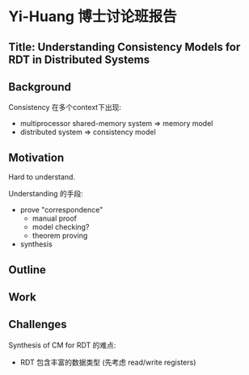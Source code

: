 ﻿# Yi-Huang 博士讨论班报告

## Title: Understanding Consistency Models for RDT in Distributed Systems

## Background
Consistency 在多个context下出现:
- multiprocessor shared-memory system => memory model
- distributed system => consistency model

## Motivation
Hard to understand.

Understanding 的手段:
- prove "correspondence"
	- manual proof
	- model checking?
	- theorem proving
- synthesis

## Outline

## Work

## Challenges

Synthesis of CM for RDT 的难点:
- RDT 包含丰富的数据类型 (先考虑 read/write registers)

